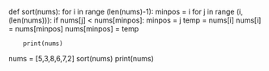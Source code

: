 def sort(nums):
    for i in range (len(nums)-1):
        minpos = i
        for j in range (i,(len(nums))):
            if nums[j] < nums[minpos]:
                minpos = j
        temp = nums[i]
        nums[i] = nums[minpos]
        nums[minpos] = temp

        print(nums)

nums = [5,3,8,6,7,2]
sort(nums)
print(nums)





